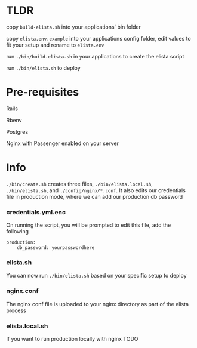 # TLDR

copy `build-elista.sh` into your applications' bin folder

copy `elista.env.example` into your applications config folder, edit values to fit your setup and rename to `elista.env`

run `./bin/build-elista.sh` in your applications to create the elista script

run `./bin/elista.sh` to deploy

# Pre-requisites

Rails

Rbenv

Postgres

Nginx with Passenger enabled on your server

# Info

`./bin/create.sh` creates three files, `./bin/elista.local.sh`, `./bin/elista.sh`, and `./config/nginx/*.conf`. It also edits our credentials file in production mode, where we can add our production db password

### credentials.yml.enc

On running the script, you will be prompted to edit this file, add the following

```
production:
    db_password: yourpasswordhere
```

### elista.sh

You can now run `./bin/elista.sh` based on your specific setup to deploy

### nginx.conf

The nginx conf file is uploaded to your nginx directory as part of the elista process

### elista.local.sh

If you want to run production locally with nginx TODO
